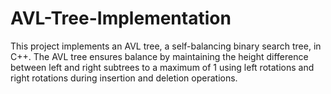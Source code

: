 # AVL-Tree-Implementation
This project implements an AVL tree, a self-balancing binary search tree, in C++. The AVL tree ensures balance by maintaining the height difference between left and right subtrees to a maximum of 1 using left rotations and right rotations during insertion and deletion operations.
